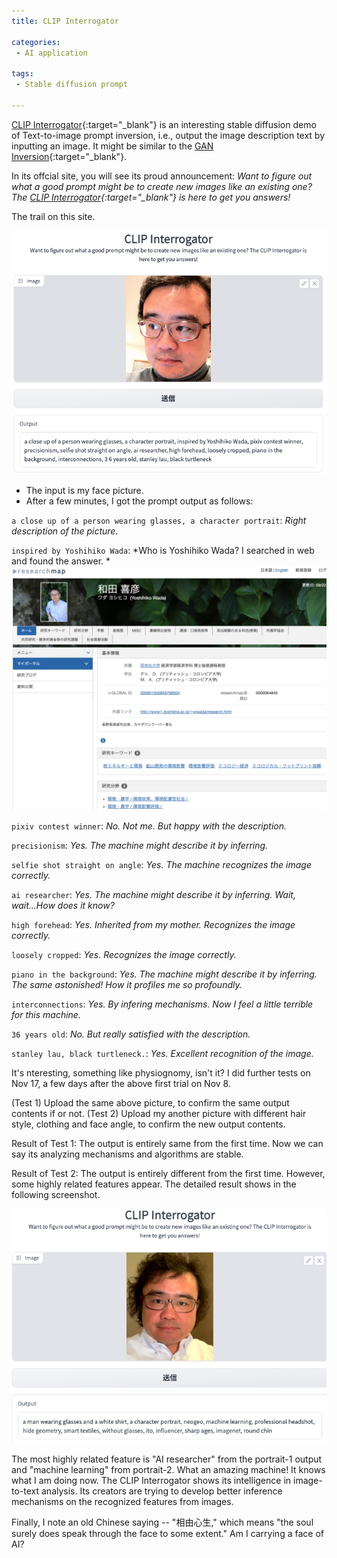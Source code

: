 ```yaml
---
title: CLIP Interrogator

categories:
 - AI application

tags:
 - Stable diffusion prompt
 
---
```


[CLIP Interrogator](https://huggingface.co/spaces/pharma/CLIP-Interrogator){:target="_blank"} is an interesting stable diffusion demo of Text-to-image prompt inversion, i.e., output the image description text by inputting an image. It might be similar to the [GAN Inversion](https://github.com/weihaox/awesome-gan-inversion){:target="_blank"}.

<!--more-->

In its offcial site, you will see its proud announcement: *Want to figure out what a good prompt might be to create new images like an existing one? The [CLIP Interrogator](https://huggingface.co/spaces/pharma/CLIP-Interrogator){:target="_blank"} is here to get you answers!*

The trail on this site.

![What does it say to my face picture?](/assets/images/20221108_1.png)

- The input is my face picture.
- After a few minutes, I got the prompt output as follows:
 
`a close up of a person wearing glasses, a character portrait`:
*Right description of the picture.*

`inspired by Yoshihiko Wada`:
*Who is Yoshihiko Wada? I searched in web and found the answer. *
![What does it say to my face picture?](/assets/images/20221108_2.png)

`pixiv contest winner`:
*No. Not me. But happy with the description.*

`precisionism`:
*Yes. The machine might describe it by inferring.*

`selfie shot straight on angle`:
*Yes. The machine recognizes the image correctly.*

`ai researcher`:
*Yes. The machine might describe it by inferring. Wait, wait...How does it know?*

`high forehead`:
*Yes. Inherited from my mother. Recognizes the image correctly.*

`loosely cropped`:
*Yes. Recognizes the image correctly.*

`piano in the background`:
*Yes. The machine might describe it by inferring. The same astonished! How it profiles me so profoundly.*

`interconnections`:
*Yes. By infering mechanisms. Now I feel a little terrible for this machine.*

`36 years old`:
*No. But really satisfied with the description.*

`stanley lau, black turtleneck.`:
*Yes. Excellent recognition of the image.*

It's nteresting, something like physiognomy, isn't it?
I did further tests on Nov 17, a few days after the above first trial on Nov 8.

(Test 1) Upload the same above picture, to confirm the same output contents if or not.
(Test 2) Upload my another picture with different hair style, clothing and face angle, to confirm the new output contents.

Result of Test 1: The output is entirely same from the first time.
Now we can say its analyzing mechanisms and algorithms are stable.

Result of Test 2: The output is entirely different from the first time. However, some highly related features appear.
The detailed result shows in the following screenshot.

![Test 2](/assets/images/20221117_1.png)

The most highly related feature is "AI researcher" from the portrait-1 output and "machine learning" from portrait-2.
What an amazing machine!  It knows what I am doing now.
The CLIP Interrogator shows its intelligence in image-to-text analysis. Its creators are trying to develop better inference mechanisms on the recognized features from images. 

Finally, I note an old Chinese saying -- "相由心生," which means "the soul surely does speak through the face to some extent."
Am I carrying a face of AI?




